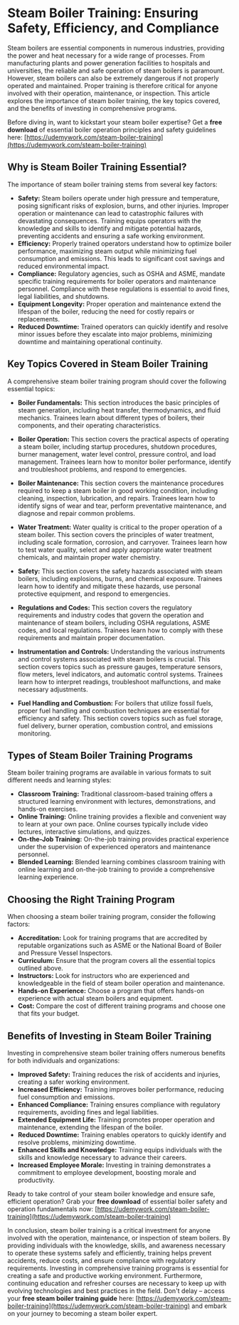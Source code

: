 # Steam Boiler Training: Ensuring Safety, Efficiency, and Compliance

Steam boilers are essential components in numerous industries, providing the power and heat necessary for a wide range of processes. From manufacturing plants and power generation facilities to hospitals and universities, the reliable and safe operation of steam boilers is paramount. However, steam boilers can also be extremely dangerous if not properly operated and maintained. Proper training is therefore critical for anyone involved with their operation, maintenance, or inspection. This article explores the importance of steam boiler training, the key topics covered, and the benefits of investing in comprehensive programs.

Before diving in, want to kickstart your steam boiler expertise? Get a **free download** of essential boiler operation principles and safety guidelines here: [https://udemywork.com/steam-boiler-training](https://udemywork.com/steam-boiler-training)

## Why is Steam Boiler Training Essential?

The importance of steam boiler training stems from several key factors:

*   **Safety:** Steam boilers operate under high pressure and temperature, posing significant risks of explosion, burns, and other injuries. Improper operation or maintenance can lead to catastrophic failures with devastating consequences. Training equips operators with the knowledge and skills to identify and mitigate potential hazards, preventing accidents and ensuring a safe working environment.
*   **Efficiency:** Properly trained operators understand how to optimize boiler performance, maximizing steam output while minimizing fuel consumption and emissions. This leads to significant cost savings and reduced environmental impact.
*   **Compliance:** Regulatory agencies, such as OSHA and ASME, mandate specific training requirements for boiler operators and maintenance personnel. Compliance with these regulations is essential to avoid fines, legal liabilities, and shutdowns.
*   **Equipment Longevity:** Proper operation and maintenance extend the lifespan of the boiler, reducing the need for costly repairs or replacements.
*   **Reduced Downtime:** Trained operators can quickly identify and resolve minor issues before they escalate into major problems, minimizing downtime and maintaining operational continuity.

## Key Topics Covered in Steam Boiler Training

A comprehensive steam boiler training program should cover the following essential topics:

*   **Boiler Fundamentals:** This section introduces the basic principles of steam generation, including heat transfer, thermodynamics, and fluid mechanics. Trainees learn about different types of boilers, their components, and their operating characteristics.

*   **Boiler Operation:** This section covers the practical aspects of operating a steam boiler, including startup procedures, shutdown procedures, burner management, water level control, pressure control, and load management. Trainees learn how to monitor boiler performance, identify and troubleshoot problems, and respond to emergencies.

*   **Boiler Maintenance:** This section covers the maintenance procedures required to keep a steam boiler in good working condition, including cleaning, inspection, lubrication, and repairs. Trainees learn how to identify signs of wear and tear, perform preventative maintenance, and diagnose and repair common problems.

*   **Water Treatment:** Water quality is critical to the proper operation of a steam boiler. This section covers the principles of water treatment, including scale formation, corrosion, and carryover. Trainees learn how to test water quality, select and apply appropriate water treatment chemicals, and maintain proper water chemistry.

*   **Safety:** This section covers the safety hazards associated with steam boilers, including explosions, burns, and chemical exposure. Trainees learn how to identify and mitigate these hazards, use personal protective equipment, and respond to emergencies.

*   **Regulations and Codes:** This section covers the regulatory requirements and industry codes that govern the operation and maintenance of steam boilers, including OSHA regulations, ASME codes, and local regulations. Trainees learn how to comply with these requirements and maintain proper documentation.

*   **Instrumentation and Controls:** Understanding the various instruments and control systems associated with steam boilers is crucial. This section covers topics such as pressure gauges, temperature sensors, flow meters, level indicators, and automatic control systems. Trainees learn how to interpret readings, troubleshoot malfunctions, and make necessary adjustments.

*   **Fuel Handling and Combustion:** For boilers that utilize fossil fuels, proper fuel handling and combustion techniques are essential for efficiency and safety. This section covers topics such as fuel storage, fuel delivery, burner operation, combustion control, and emissions monitoring.

## Types of Steam Boiler Training Programs

Steam boiler training programs are available in various formats to suit different needs and learning styles:

*   **Classroom Training:** Traditional classroom-based training offers a structured learning environment with lectures, demonstrations, and hands-on exercises.
*   **Online Training:** Online training provides a flexible and convenient way to learn at your own pace. Online courses typically include video lectures, interactive simulations, and quizzes.
*   **On-the-Job Training:** On-the-job training provides practical experience under the supervision of experienced operators and maintenance personnel.
*   **Blended Learning:** Blended learning combines classroom training with online learning and on-the-job training to provide a comprehensive learning experience.

## Choosing the Right Training Program

When choosing a steam boiler training program, consider the following factors:

*   **Accreditation:** Look for training programs that are accredited by reputable organizations such as ASME or the National Board of Boiler and Pressure Vessel Inspectors.
*   **Curriculum:** Ensure that the program covers all the essential topics outlined above.
*   **Instructors:** Look for instructors who are experienced and knowledgeable in the field of steam boiler operation and maintenance.
*   **Hands-on Experience:** Choose a program that offers hands-on experience with actual steam boilers and equipment.
*   **Cost:** Compare the cost of different training programs and choose one that fits your budget.

## Benefits of Investing in Steam Boiler Training

Investing in comprehensive steam boiler training offers numerous benefits for both individuals and organizations:

*   **Improved Safety:** Training reduces the risk of accidents and injuries, creating a safer working environment.
*   **Increased Efficiency:** Training improves boiler performance, reducing fuel consumption and emissions.
*   **Enhanced Compliance:** Training ensures compliance with regulatory requirements, avoiding fines and legal liabilities.
*   **Extended Equipment Life:** Training promotes proper operation and maintenance, extending the lifespan of the boiler.
*   **Reduced Downtime:** Training enables operators to quickly identify and resolve problems, minimizing downtime.
*   **Enhanced Skills and Knowledge:** Training equips individuals with the skills and knowledge necessary to advance their careers.
*   **Increased Employee Morale:** Investing in training demonstrates a commitment to employee development, boosting morale and productivity.

Ready to take control of your steam boiler knowledge and ensure safe, efficient operation? Grab your **free download** of essential boiler safety and operation fundamentals now: [https://udemywork.com/steam-boiler-training](https://udemywork.com/steam-boiler-training)

In conclusion, steam boiler training is a critical investment for anyone involved with the operation, maintenance, or inspection of steam boilers. By providing individuals with the knowledge, skills, and awareness necessary to operate these systems safely and efficiently, training helps prevent accidents, reduce costs, and ensure compliance with regulatory requirements. Investing in comprehensive training programs is essential for creating a safe and productive working environment. Furthermore, continuing education and refresher courses are necessary to keep up with evolving technologies and best practices in the field. Don't delay – access your **free steam boiler training guide** here: [https://udemywork.com/steam-boiler-training](https://udemywork.com/steam-boiler-training) and embark on your journey to becoming a steam boiler expert.
